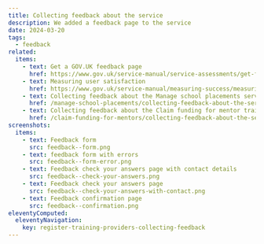 ```yaml
---
title: Collecting feedback about the service
description: We added a feedback page to the service
date: 2024-03-20
tags:
  - feedback
related:
  items:
    - text: Get a GOV.UK feedback page
      href: https://www.gov.uk/service-manual/service-assessments/get-feedback-page
    - text: Measuring user satisfaction
      href: https://www.gov.uk/service-manual/measuring-success/measuring-user-satisfaction
    - text: Collecting feedback about the Manage school placements service
      href: /manage-school-placements/collecting-feedback-about-the-service/
    - text: Collecting feedback about the Claim funding for mentor training service
      href: /claim-funding-for-mentors/collecting-feedback-about-the-service/
screenshots:
  items:
    - text: Feedback form
      src: feedback--form.png
    - text: feedback form with errors
      src: feedback--form-error.png
    - text: Feedback check your answers page with contact details
      src: feedback--check-your-answers.png
    - text: Feedback check your answers page
      src: feedback--check-your-answers-with-contact.png
    - text: Feedback confirmation page
      src: feedback--confirmation.png
eleventyComputed:
  eleventyNavigation:
    key: register-training-providers-collecting-feedback
---
```

